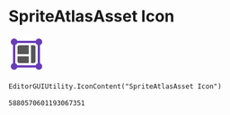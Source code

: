 # SpriteAtlasAsset Icon
![](/img/SpriteAtlasAsset%20Icon.png)

``` CSharp
EditorGUIUtility.IconContent("SpriteAtlasAsset Icon")
```
```
5880570601193067351
```
